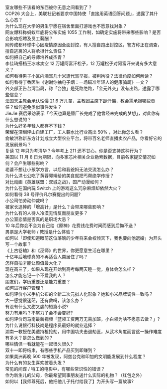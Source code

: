 室友哪些不该看的东西被你无意之间看到了？  
COP26 大会上，美联社记者要求中国特使「直接用英语回答问题」，透露了其什么心态？  
为什么现在大学的男生宁愿在宿舍里面打游戏也不愿意找对象？  
网友爆料称蚂蚁年底将公布实施 1055 工作制，如确定实施将带来哪些影响？是否会影响招聘及员工薪酬？  
网传成都环球中心因疫情原因全面封控，有人擅自跑出封控区，警方称正在调查，擅自逃离的人将承担什么责任？  
如何把自己的导师培养成杰青？  
李佳琦搭档王冰冰卖空 12 万罐阿富汗松子，12 万罐松子对阿富汗来说有多大意义？  
如何看待男子小区内酒驾几十米遭代驾举报，被判拘役？法律角度如何解读？  
如何看待丁香医生《谢谢你抽电子烟：一场瞄准年轻人的健康骗局》一文？  
外交部正告台湾当局，称「台独」是死路绝路，「金元外交」没有出路，透露了哪些信息？  
法国天主教会承认性侵 21.6 万儿童，主教团主席下跪忏悔，教会需承担哪些责任？如何避免类似事件发生？  
JieJie 赛后采访表示「今天也算是替厂长完成了他曾经未完成的梦想」，对此你有什么想说的？  
为什么好多年轻人都存不下钱？  
荣耀在深圳坪山自建工厂，工人薪水比行业高出 50% ，对此你怎么看？  
俞敏洪称新东方计划成立大型农业平台，将带百名老师直播卖农产品，你看好它的发展前景吗？  
复读 12 年只为考清华？今年考上 211 还不甘心。你是否支持这种行为？  
美国以 11 月 8 日为期限，向多家芯片相关企业勒索数据，目前各家提交情况如何？会产生哪些影响？  
老婆不想让小孩学方言，以后和我爸妈无法交流怎么办？  
为什么洪七公吃了黄蓉郭靖给的美食就把丐帮绝学传授？  
对比动画《英雄联盟：双城之战》，国产动漫如何？  
为什么在国内玩 Switch 上的游戏这么冗杂麻烦却依然大火？  
如何看待 38 号评价凡尔赛提出的问题?  
小公司怕劳动仲裁吗？  
被家长追捧的「增高针」是什么？会带来哪些影响？  
为什么有的人待人冷漠无情反而朋友更多？  
办公室恋情是否真的是职场大忌？  
10 年后你会不会为自己给《原神》花费钱花费时间而感到后悔不迭？  
男票是大学老师 / 教授是什么体验？  
如何以「即使知道眼前这位落魄的少年将来会权倾天下，我也要向他退婚」为开头写一个故事？  
《上古卷轴》和《巫师》的世界，你更愿意生活在哪里？  
十亿年后地球真的不再适合人类居住了吗？  
怎样自拍才能让颜值最大化？  
现在高三了，如果从现在开始到高考每两天睡一觉，身体会怎么样？  
怎么才能忘记一个不爱我的人？  
朋友们，学历重要还是能力重要？  
如何进行客户管理？  
如何评价小米手机公布的全新二次元拟人化形象？她和小米品牌调性一致吗？  
大一感觉很迷茫，还有救吗，该怎么办？  
有没有什么又甜又虐的短篇小说?  
努力有用吗？不努力了会不会变好?  
如何评价司马南最新视频「蓝领工资两万无需加班，小白领为啥不愿意去做？」?  
为什么说银行科技岗是程序员最好的就业选择？  
湖南一教授在美遭持枪抢劫，用中国功夫击退劫匪，从武术角度而言这一操作难度有多大？是怎么做到的？  
哪些情侣一看就能在一起很久很久?  
双十一即将结束，有哪些手机产品买到即赚到？  
如果美洲再晚 500 年被发现，阿兹台克和印加的文明能发展到什么程度？  
为什么有的女生喜欢披着头发？  
常见的间谍 / 特工的电影中，有哪些常识性的错误？  
作为新生儿的父母，你最希望同事朋友送什么实际的礼物？（红包之外）  
如何以【我师尊死后，他把他儿子托付给我了】为开头写一篇故事?  
